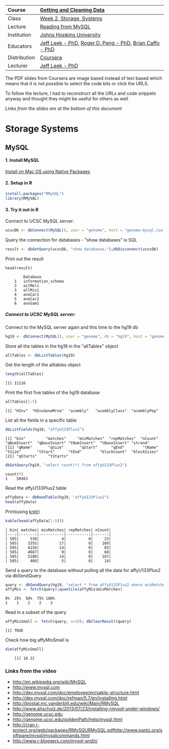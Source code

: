 | Course        | [Getting and Cleaning Data](https://www.coursera.org/learn/data-cleaning/home/welcome) |
| :---          | :--- |
| Class          | [Week 2, Storage,  Systems](https://www.coursera.org/learn/data-cleaning/home/week/2) |
| Lecture           |[Reading from MySQL](https://www.coursera.org/learn/data-cleaning/lecture/njjbw/reading-from-mysql) |
| Institution   | [Johns Hopkins University](https://www.jhu.edu/) |
| Educators     | [Jeff Leek - PhD](https://github.com/jtleek),  [Roger D. Peng - PhD](https://github.com/rdpeng),  [Brian Caffo - PhD](https://github.com/bcaffo) |
| Distribution  | [Coursera](https://www.coursera.org) |
| Lecturer      | [Jeff Leek - PhD](https://github.com/jtleek) |

The PDF slides from Coursera are image based instead of text based which means that it is not possible to select the code bits or click the URLS.  

To follow the lecture, I had to reconstruct all the URLs and code snippets anyway and thought they might be useful for others as well

*Links from the slides are at the bottom of this document*

# Storage Systems
## MySQL
#### 1. Install MySQL
[Install on Mac OS using Native Packages](https://dev.mysql.com/doc/refman/5.7/en/osx-installation-pkg.html)
#### 2. Setup in R
```r
install.packages("RMySQL")
library(RMySQL)
```

#### 3. Try it out in R
Connect to UCSC MySQL server:
```r
ucscDb <- dbConnect(MySQL(), user = "genome", host = "genome-mysql.cse.ucsc.edu")
```
Query the connection for databases - "show databases" is SQL
```r
result <- dbGetQuery(ucscDb, "show databases;");dbDisconnect(ucscDb)
```
Print out the result
```
head(result)
```
```
        Database
    1   information_schema
    2   ailMel1
    3   allMis1
    4   anoCar1
    5   anoCar2
    6   anoGam1
```
##### Connect to UCSC MySQL server:

Connect to the MySQL server again and this time to the hg19 db  
```r
hg19 <- dbConnect(MySQL(), user = "genome", db = "hg19", host = "genome-mysql.cse.ucsc.edu")
```

Store all the tables in the hg19 in the "allTables" object
```r
allTables <- dbListTables(hg19)
```

Get the length of the alltables object
```r
length(allTables)
```
    [1] 11116

Print the first five tables of the hg19 database
```r
allTables[1:5]
```
    [1] "HInv"  "HInvGeneMrna"  "acembly"   "acemblyClass"  "acemblyPep"

List all the fields in a specific table
```r
dbListFields(hg19, "affyU133Plus2")
```
    [1] "bin"         "matches"     "misMatches"  "repMatches"  "nCount"      "qNumInsert"  "qBaseInsert" "tNumInsert"  "tBaseInsert" "strand"     
    [11] "qName"       "qSize"       "qStart"      "qEnd"        "tName"       "tSize"       "tStart"      "tEnd"        "blockCount"  "blockSizes"
    [21] "qStarts"     "tStarts"  

```r
dbGetQuery(hg19, "select count(*) from affyU133Plus2")
```
```
count(*)
1    58463
```

Read the affyU133Plus2 table
```r
affyData <- dbReadTable(hg19, "affyU133Plus2")
head(affyData)
```

Print(using [knitr](https://yihui.name/knitr/))
```r
kable(head(affyData[1:5]))
```
```
| bin| matches| misMatches| repMatches| nCount|
|---:|-------:|----------:|----------:|------:|
| 585|     530|          4|          0|     23|
| 585|    3355|         17|          0|    109|
| 585|    4156|         14|          0|     83|
| 585|    4667|          9|          0|     68|
| 585|    5180|         14|          0|    167|
| 585|     468|          5|          0|     14|
```

Send a query to the database without pulling all the data for affyU133Plus2 via dbSendQuery
```r
query <- dbSendQuery(hg19, "select * from affyU133Plus2 where misMatches between 1  and 3")
affyMis <- fetch(query);quantile(affyMis$misMatches)
```
    0%  25%  50%  75% 100%
    1    1    2    2    3


Read in a subset of the query
```r
affyMisSmall <- fetch(query, n=10); dbClearResult(query)
```
    [1] TRUE
Check how big affyMisSmall is  
```r
dim(affyMisSmall)
```
```
    [1] 10 22
```

### Links from the video  
* http://en.wikipedia.org/wiki/MySQL
* http://www.mysql.com
* http://dev.mysql.com/doc/employee/en/sakils-structure.html
* http://dev.mysql.com/doc/refman/5.7/en/installing.html
* http://biostat.mc.vanderbilt.edu/wiki/Main/RMySQL
* http://www.ahschulz.de/2013/07/23/installing-rmysql-under-windows/
* http://genome.ucsc.edu
* http://genome.ucsc.edu/goldenPath/help/mysql.html
* http://cran.r-project.org/web/packages/RMySQURMySQL.pdfhttp://www.pantz.org/software/mysql/mysqlcommands.html
* http://www.r-bloggers.com/mysql-and/r/
